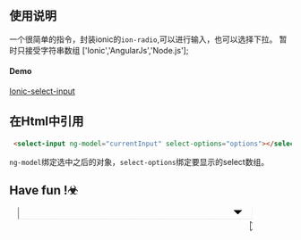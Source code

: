 ## 使用说明
一个很简单的指令，封装ionic的`ion-radio`,可以进行输入，也可以选择下拉。
暂时只接受字符串数组 ['Ionic','AngularJs','Node.js'];
#### Demo
[Ionic-select-input](http://codepen.io/HelloYu/pen/yYWZYN)
## 在Html中引用
```html
 <select-input ng-model="currentInput" select-options="options"></select-input>
```
`ng-model`绑定选中之后的对象，`select-options`绑定要显示的select数组。
## Have fun !☣
![select-input](./select-input.gif)

